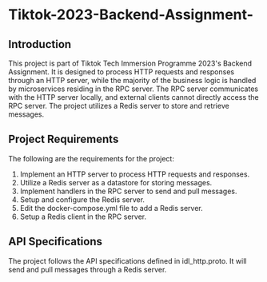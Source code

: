 # Tiktok-2023-Backend-Assignment-


## Introduction
This project is part of Tiktok Tech Immersion Programme 2023's Backend Assignment. It is designed to process HTTP requests and responses through an HTTP server, while the majority of the business logic is handled by microservices residing in the RPC server. The RPC server communicates with the HTTP server locally, and external clients cannot directly access the RPC server. The project utilizes a Redis server to store and retrieve messages.

## Project Requirements
The following are the requirements for the project:

1. Implement an HTTP server to process HTTP requests and responses.
2. Utilize a Redis server as a datastore for storing messages.
3. Implement handlers in the RPC server to send and pull messages.
4. Setup and configure the Redis server.
5. Edit the docker-compose.yml file to add a Redis server.
6. Setup a Redis client in the RPC server.

## API Specifications
The project follows the API specifications defined in idl_http.proto. It will send and pull messages through a Redis server.
